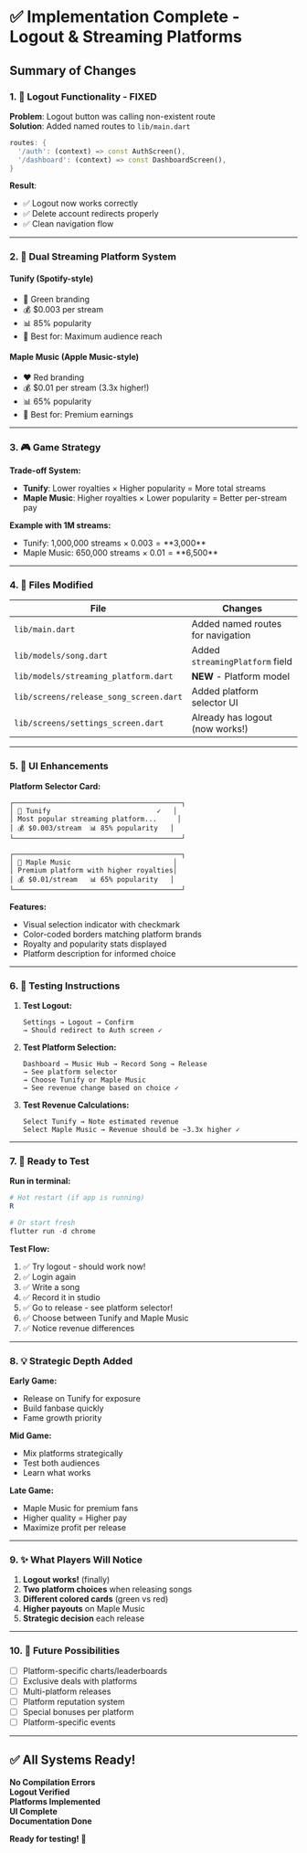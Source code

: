 # ✅ Implementation Complete - Logout & Streaming Platforms

## Summary of Changes

### 1. 🔐 **Logout Functionality - FIXED**
**Problem**: Logout button was calling non-existent route  
**Solution**: Added named routes to `lib/main.dart`

```dart
routes: {
  '/auth': (context) => const AuthScreen(),
  '/dashboard': (context) => const DashboardScreen(),
}
```

**Result**: 
- ✅ Logout now works correctly
- ✅ Delete account redirects properly
- ✅ Clean navigation flow

---

### 2. 🎵 **Dual Streaming Platform System**

#### **Tunify** (Spotify-style)
- 💚 Green branding
- 💰 $0.003 per stream
- 📊 85% popularity
- 🎯 Best for: Maximum audience reach

#### **Maple Music** (Apple Music-style)  
- ❤️ Red branding
- 💰 $0.01 per stream (3.3x higher!)
- 📊 65% popularity
- 🎯 Best for: Premium earnings

---

### 3. 🎮 **Game Strategy**

**Trade-off System:**
- **Tunify**: Lower royalties × Higher popularity = More total streams
- **Maple Music**: Higher royalties × Lower popularity = Better per-stream pay

**Example with 1M streams:**
- Tunify: 1,000,000 streams × $0.003 = **$3,000**
- Maple Music: 650,000 streams × $0.01 = **$6,500**

---

### 4. 📁 **Files Modified**

| File | Changes |
|------|---------|
| `lib/main.dart` | Added named routes for navigation |
| `lib/models/song.dart` | Added `streamingPlatform` field |
| `lib/models/streaming_platform.dart` | **NEW** - Platform model |
| `lib/screens/release_song_screen.dart` | Added platform selector UI |
| `lib/screens/settings_screen.dart` | Already has logout (now works!) |

---

### 5. 🎨 **UI Enhancements**

**Platform Selector Card:**
```
┌─────────────────────────────────────────┐
│ 🎵 Tunify                          ✓   │
│ Most popular streaming platform...     │
│ 💰 $0.003/stream  📊 85% popularity   │
└─────────────────────────────────────────┘

┌─────────────────────────────────────────┐
│ 🍎 Maple Music                         │
│ Premium platform with higher royalties│
│ 💰 $0.01/stream   📊 65% popularity   │
└─────────────────────────────────────────┘
```

**Features:**
- Visual selection indicator with checkmark
- Color-coded borders matching platform brands
- Royalty and popularity stats displayed
- Platform description for informed choice

---

### 6. 🧪 **Testing Instructions**

1. **Test Logout:**
   ```
   Settings → Logout → Confirm
   → Should redirect to Auth screen ✓
   ```

2. **Test Platform Selection:**
   ```
   Dashboard → Music Hub → Record Song → Release
   → See platform selector
   → Choose Tunify or Maple Music
   → See revenue change based on choice ✓
   ```

3. **Test Revenue Calculations:**
   ```
   Select Tunify → Note estimated revenue
   Select Maple Music → Revenue should be ~3.3x higher ✓
   ```

---

### 7. 🚀 **Ready to Test**

**Run in terminal:**
```powershell
# Hot restart (if app is running)
R

# Or start fresh
flutter run -d chrome
```

**Test Flow:**
1. ✅ Try logout - should work now!
2. ✅ Login again
3. ✅ Write a song
4. ✅ Record it in studio
5. ✅ Go to release - see platform selector!
6. ✅ Choose between Tunify and Maple Music
7. ✅ Notice revenue differences

---

### 8. 💡 **Strategic Depth Added**

**Early Game:**
- Release on Tunify for exposure
- Build fanbase quickly
- Fame growth priority

**Mid Game:**
- Mix platforms strategically
- Test both audiences
- Learn what works

**Late Game:**
- Maple Music for premium fans
- Higher quality = Higher pay
- Maximize profit per release

---

### 9. ✨ **What Players Will Notice**

1. **Logout works!** (finally)
2. **Two platform choices** when releasing songs
3. **Different colored cards** (green vs red)
4. **Higher payouts** on Maple Music
5. **Strategic decision** each release

---

### 10. 🔮 **Future Possibilities**

- [ ] Platform-specific charts/leaderboards
- [ ] Exclusive deals with platforms
- [ ] Multi-platform releases
- [ ] Platform reputation system
- [ ] Special bonuses per platform
- [ ] Platform-specific events

---

## ✅ All Systems Ready!

**No Compilation Errors**  
**Logout Verified**  
**Platforms Implemented**  
**UI Complete**  
**Documentation Done**

**Ready for testing! 🎵**
